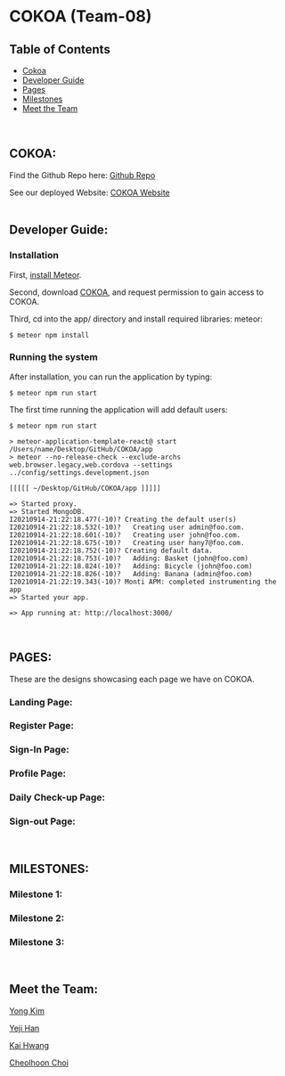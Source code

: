 # COKOA (Team-08)

## Table of Contents

* [Cokoa](#cokoa)
* [Developer Guide](#developer-guide)
* [Pages](#pages)
* [Milestones](#milestones)
* [Meet the Team](#meet-the-team)
<br />

## COKOA:

Find the Github Repo here: [Github Repo](https://github.com/ICS491-Team-08/COKOA) <br />

See our deployed Website: [COKOA Website](https://cokoa.meteorapp.com/#/) <br />
<br />

## Developer Guide: 

### Installation

First, [install Meteor](https://www.meteor.com/install).

Second, download [COKOA](https://github.com/ICS491-Team-08/COKOA.github.io), and request permission to gain access to COKOA. 

Third, cd into the app/ directory and install required libraries: meteor:

```
$ meteor npm install
```

### Running the system

After installation, you can run the application by typing:

```
$ meteor npm run start
```
The first time running the application will add default users: 

```
$ meteor npm run start

> meteor-application-template-react@ start /Users/name/Desktop/GitHub/COKOA/app
> meteor --no-release-check --exclude-archs web.browser.legacy,web.cordova --settings ../config/settings.development.json

[[[[[ ~/Desktop/GitHub/COKOA/app ]]]]]        

=> Started proxy.                             
=> Started MongoDB.                           
I20210914-21:22:18.477(-10)? Creating the default user(s)
I20210914-21:22:18.532(-10)?   Creating user admin@foo.com.
I20210914-21:22:18.601(-10)?   Creating user john@foo.com.
I20210914-21:22:18.675(-10)?   Creating user hany7@foo.com.
I20210914-21:22:18.752(-10)? Creating default data.
I20210914-21:22:18.753(-10)?   Adding: Basket (john@foo.com)
I20210914-21:22:18.824(-10)?   Adding: Bicycle (john@foo.com)
I20210914-21:22:18.826(-10)?   Adding: Banana (admin@foo.com)
I20210914-21:22:19.343(-10)? Monti APM: completed instrumenting the app
=> Started your app.

=> App running at: http://localhost:3000/
```
<br />

## PAGES:
These are the designs showcasing each page we have on COKOA.

### Landing Page:

### Register Page:

### Sign-In Page:

### Profile Page:

### Daily Check-up Page: 

### Sign-out Page:

<br />

## MILESTONES:

### Milestone 1:


### Milestone 2:


### Milestone 3:

<br />

## Meet the Team:

[Yong Kim](https://yongkim93.github.io) <br />

[Yeji Han](https://yejihan92.github.io) <br />

[Kai Hwang](https://hwangwooj.github.io) <br />

[Cheolhoon Choi](https://cheolhoon.github.io) <br />


